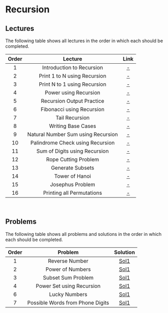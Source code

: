 # Recursion

## Lectures

The following table shows all lectures in the order in which each should be completed.

| Order | Lecture | Link |
|:---:|:---:|:---:|
| 1 | Introduction to Recursion | [-]() |
| 2 | Print 1 to N using Recursion | [-]() |
| 3 | Print N to 1 using Recursion | [-]() |
| 4 | Power using Recursion | [-]() |
| 5 | Recursion Output Practice | [-]() |
| 6 | Fibonacci using Recursion | [-]() |
| 7 | Tail Recursion | [-]() |
| 8 | Writing Base Cases | [-]() |
| 9 | Natural Number Sum using Recursion | [-]() |
| 10 | Palindrome Check using Recursion | [-]() |
| 11 | Sum of Digits using Recursion | [-]() |
| 12 | Rope Cutting Problem | [-]() |
| 13 | Generate Subsets | [-]() |
| 14 | Tower of Hanoi | [-]() |
| 15 | Josephus Problem | [-]() |
| 16 | Printing all Permutations | [-]() |
<br>

## Problems

The following table shows all problems and solutions in the order in which each should be completed.

| Order | Problem | Solution |
|:---:|:---:|:---:|
| 1 | Reverse Number | [Sol1]() |
| 2 | Power of Numbers | [Sol1]() |
| 3 | Subset Sum Problem | [Sol1]() |
| 4 | Power Set using Recursion | [Sol1]() |
| 6 | Lucky Numbers | [Sol1]() |
| 7 | Possible Words from Phone Digits | [Sol1]() |
